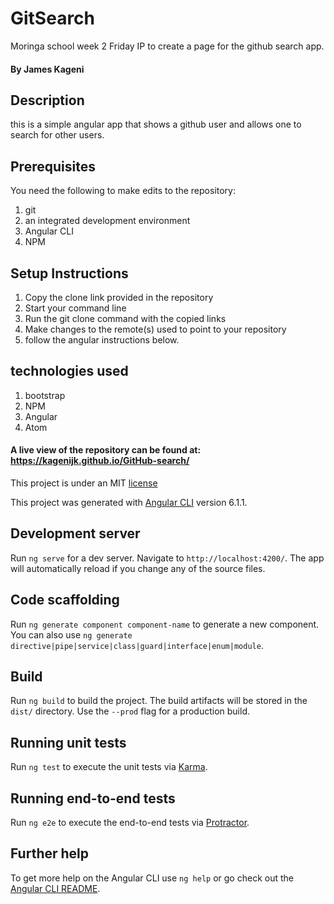 # GitSearch

Moringa school week 2 Friday IP to create a page for the github search app.

#### By James Kageni

## Description
this is a simple angular app that shows a github user and allows one to search for other users.

## Prerequisites
  You need the following to make edits to the repository:
  1. git
  2. an integrated development environment
  3. Angular CLI
  4. NPM


## Setup Instructions
  1. Copy the clone link provided in the repository
  2. Start your command line
  3. Run the git clone command with the copied links
  4. Make changes to the remote(s) used to point to your repository
  5. follow the angular instructions below.

## technologies used
1. bootstrap
2. NPM
3. Angular
4. Atom


#### A live view of the repository can be found at: https://kagenijk.github.io/GitHub-search/


This project is under an MIT [license](LICENSE)


This project was generated with [Angular CLI](https://github.com/angular/angular-cli) version 6.1.1.

## Development server

Run `ng serve` for a dev server. Navigate to `http://localhost:4200/`. The app will automatically reload if you change any of the source files.

## Code scaffolding

Run `ng generate component component-name` to generate a new component. You can also use `ng generate directive|pipe|service|class|guard|interface|enum|module`.

## Build

Run `ng build` to build the project. The build artifacts will be stored in the `dist/` directory. Use the `--prod` flag for a production build.

## Running unit tests

Run `ng test` to execute the unit tests via [Karma](https://karma-runner.github.io).

## Running end-to-end tests

Run `ng e2e` to execute the end-to-end tests via [Protractor](http://www.protractortest.org/).

## Further help

To get more help on the Angular CLI use `ng help` or go check out the [Angular CLI README](https://github.com/angular/angular-cli/blob/master/README.md).
